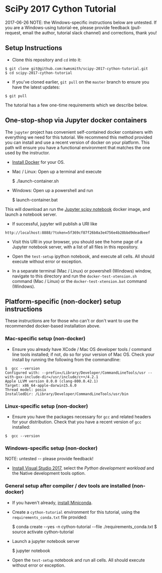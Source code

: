 # SciPy 2017 Cython Tutorial

2017-06-26 NOTE: the Windows-specific instructions below are untested.  If you
are a Windows-using tutorial-ee, please provide feedback (pull-request,
email the author, tutorial slack channel) and corrections, thank you!

## Setup Instructions

* Clone this repository and `cd` into it:

```
$ git clone git@github.com:kwmsmith/scipy-2017-cython-tutorial.git
$ cd scipy-2017-cython-tutorial
```

* If you've cloned earlier, `git pull` on the `master` branch to ensure you
have the latest updates:

```
$ git pull
```

The tutorial has a few one-time requirements which we describe below.

## One-stop-shop via Jupyter docker containers

The `jupyter` project has convenient self-contained docker containers with
everything we need for this tutorial.  We recommend this method provided you
can install and use a recent version of docker on your platform.   This path
will ensure you have a functional environment that matches the one used by the
instructor.

* [Install Docker](https://www.docker.com/community-edition) for your OS.
* Mac / Linux: Open up a terminal and execute

    $ ./launch-container.sh

* Windows: Open up a powershell and run

    $ launch-container.bat 

This will download an run the [Jupyter scipy
notebook](https://hub.docker.com/r/jupyter/scipy-notebook/) docker image, and
launch a notebook server.

* If successful, jupyter will publish a URI like

```
http://localhost:8888/?token=5f369cf87f26b0a3e4756e4b28bbd9deadbeef
```

* Visit this URI in your browser, you should see the home page of a Jupyter
notebook server, with a list of all files in this repository.

* Open the `test-setup` ipython notebook, and execute all cells.  All should
execute without error or exception.

* In a separate terminal (Mac / Linux) or powershell (Windows) window, navigate
to this directory and run the `docker-test-xtension.sh` command (Mac / Linux)
or the `docker-test-xtension.bat` command (Windows).

## Platform-specific (non-docker) setup instructions

These instructions are for those who can't or don't want to use the recommended
docker-based installation above.

### Mac-specific setup (non-docker)

* Ensure you already have XCode / Mac OS developer tools / command line tools
installed; if not, do so for your version of Mac OS.  Check your install by
running the following from the commandline:

```
$  gcc --version
Configured with: --prefix=/Library/Developer/CommandLineTools/usr --with-gxx-include-dir=/usr/include/c++/4.2.1
Apple LLVM version 8.0.0 (clang-800.0.42.1)
Target: x86_64-apple-darwin15.6.0
Thread model: posix
InstalledDir: /Library/Developer/CommandLineTools/usr/bin
```

### Linux-specific setup (non-docker)

* Ensure you have the packages necessary for `gcc` and related headers for your
distribution.  Check that you have a recent version of `gcc` installed:

```
$  gcc --version
```

### Windows-specific setup (non-docker)

NOTE: untested -- please provide feedback!

* [Install Visual Studio 2017](https://blogs.msdn.microsoft.com/pythonengineering/2016/04/11/unable-to-find-vcvarsall-bat/), select the *Python development workload* and the Native development tools option.

### General setup after compiler / dev tools are installed (non-docker)

* If you haven't already, [install Miniconda](https://conda.io/miniconda.html).

* Create a `cython-tutorial` environment for this tutorial, using the
`requirements_conda.txt` file provided:

    $ conda create --yes -n cython-tutorial --file ./requirements_conda.txt
    $ source activate cython-tutorial

* Launch a jupyter notebook server

    $ jupyter notebook

* Open the `test-setup` notebook and run all cells.  All should execute without
error or exception.
